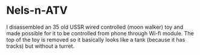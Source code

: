 # Nels-n-ATV
I disassembled an 35 old USSR wired controlled  (moon walker) toy and made possible for it to be controlled from phone through  Wi-fi module. The top of the toy is removed so it basically looks like a tank (because it has tracks) but without a turret. 
